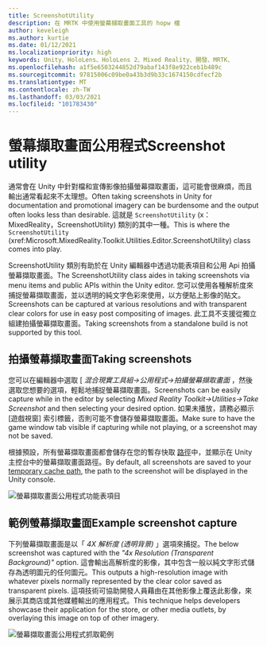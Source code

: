 ```yaml
---
title: ScreenshotUtility
description: 在 MRTK 中使用螢幕擷取畫面工具的 hopw 檔
author: keveleigh
ms.author: kurtie
ms.date: 01/12/2021
ms.localizationpriority: high
keywords: Unity、HoloLens、HoloLens 2、Mixed Reality、開發、MRTK、
ms.openlocfilehash: a1f5e6503244852d79abaf143f8e922ceb1b489c
ms.sourcegitcommit: 97815006c09be0a43b3d9b33c1674150cdfecf2b
ms.translationtype: MT
ms.contentlocale: zh-TW
ms.lasthandoff: 03/03/2021
ms.locfileid: "101783430"
---
```

# <a name="screenshot-utility"></a><span data-ttu-id="b719e-104">螢幕擷取畫面公用程式</span><span class="sxs-lookup"><span data-stu-id="b719e-104">Screenshot utility</span></span>

<span data-ttu-id="b719e-105">通常會在 Unity 中針對檔和宣傳影像拍攝螢幕擷取畫面，這可能會很麻煩，而且輸出通常看起來不太理想。</span><span class="sxs-lookup"><span data-stu-id="b719e-105">Often taking screenshots in Unity for documentation and promotional imagery can be burdensome and the output often looks less than desirable.</span></span> <span data-ttu-id="b719e-106">這就是 `ScreenshotUtility` (x： MixedReality，ScreenshotUtility) 類別的其中一種。</span><span class="sxs-lookup"><span data-stu-id="b719e-106">This is where the `ScreenshotUtility` (xref:Microsoft.MixedReality.Toolkit.Utilities.Editor.ScreenshotUtility) class comes into play.</span></span>

<span data-ttu-id="b719e-107">ScreenshotUtility 類別有助於在 Unity 編輯器中透過功能表項目和公用 Api 拍攝螢幕擷取畫面。</span><span class="sxs-lookup"><span data-stu-id="b719e-107">The ScreenshotUtility class aides in taking screenshots via menu items and public APIs within the Unity editor.</span></span> <span data-ttu-id="b719e-108">您可以使用各種解析度來捕捉螢幕擷取畫面，並以透明的純文字色彩來使用，以方便貼上影像的貼文。</span><span class="sxs-lookup"><span data-stu-id="b719e-108">Screenshots can be captured at various resolutions and with transparent clear colors for use in easy post compositing of images.</span></span> <span data-ttu-id="b719e-109">此工具不支援從獨立組建拍攝螢幕擷取畫面。</span><span class="sxs-lookup"><span data-stu-id="b719e-109">Taking screenshots from a standalone build is not supported by this tool.</span></span>

## <a name="taking-screenshots"></a><span data-ttu-id="b719e-110">拍攝螢幕擷取畫面</span><span class="sxs-lookup"><span data-stu-id="b719e-110">Taking screenshots</span></span>

<span data-ttu-id="b719e-111">您可以在編輯器中選取 [ *混合現實工具組->公用程式->拍攝螢幕擷取畫面* ，然後選取您想要的選項，輕鬆地捕捉螢幕擷取畫面。</span><span class="sxs-lookup"><span data-stu-id="b719e-111">Screenshots can be easily capture while in the editor by selecting *Mixed Reality Toolkit->Utilities->Take Screenshot* and then selecting your desired option.</span></span> <span data-ttu-id="b719e-112">如果未播放，請務必顯示 [遊戲視窗] 索引標籤，否則可能不會儲存螢幕擷取畫面。</span><span class="sxs-lookup"><span data-stu-id="b719e-112">Make sure to have the game window tab visible if capturing while not playing, or a screenshot may not be saved.</span></span>

<span data-ttu-id="b719e-113">根據預設，所有螢幕擷取畫面都會儲存在您的暫存快取 [路徑](https://docs.unity3d.com/ScriptReference/Application-temporaryCachePath.html)中，並顯示在 Unity 主控台中的螢幕擷取畫面路徑。</span><span class="sxs-lookup"><span data-stu-id="b719e-113">By default, all screenshots are saved to your [temporary cache path](https://docs.unity3d.com/ScriptReference/Application-temporaryCachePath.html), the path to the screenshot will be displayed in the Unity console.</span></span>

![螢幕擷取畫面公用程式功能表項目](../images/screenshot-utility/MRTK_ScreenshotUtility_Menu_Item.png)

## <a name="example-screenshot-capture"></a><span data-ttu-id="b719e-115">範例螢幕擷取畫面</span><span class="sxs-lookup"><span data-stu-id="b719e-115">Example screenshot capture</span></span>

<span data-ttu-id="b719e-116">下列螢幕擷取畫面是以「 *4X 解析度 (透明背景)* 」選項來捕捉。</span><span class="sxs-lookup"><span data-stu-id="b719e-116">The below screenshot was captured with the *"4x Resolution (Transparent Background)"* option.</span></span> <span data-ttu-id="b719e-117">這會輸出高解析度的影像，其中包含一般以純文字形式儲存為透明圖元的任何圖元。</span><span class="sxs-lookup"><span data-stu-id="b719e-117">This outputs a high-resolution image with whatever pixels normally represented by the clear color saved as transparent pixels.</span></span> <span data-ttu-id="b719e-118">這項技術可協助開發人員藉由在其他影像上覆迭此影像，來展示其商店或其他媒體輸出的應用程式。</span><span class="sxs-lookup"><span data-stu-id="b719e-118">This technique helps developers showcase their application for the store, or other media outlets, by overlaying this image on top of other imagery.</span></span>

![螢幕擷取畫面公用程式抓取範例](../images/screenshot-utility/MRTK_ScreenshotUtility_Example_Capture.png)
